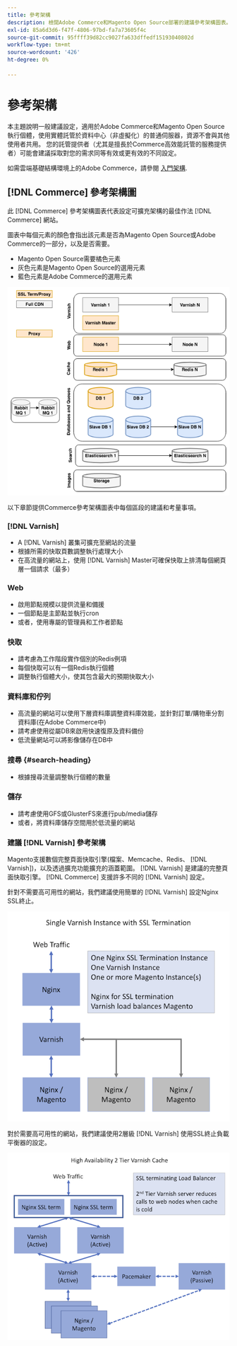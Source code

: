 ```yaml
---
title: 參考架構
description: 檢閱Adobe Commerce和Magento Open Source部署的建議參考架構圖表。
exl-id: 85a6d3d6-f47f-4806-97bd-fa7a73605f4c
source-git-commit: 95ffff39d82cc9027fa633dffedf15193040802d
workflow-type: tm+mt
source-wordcount: '426'
ht-degree: 0%

---
```


# 參考架構

本主題說明一般建議設定，適用於Adobe Commerce和Magento Open Source執行個體，使用實體託管於資料中心（非虛擬化）的普通伺服器，資源不會與其他使用者共用。 您的託管提供者（尤其是擅長於Commerce高效能託管的服務提供者）可能會建議採取對您的需求同等有效或更有效的不同設定。

如需雲端基礎結構環境上的Adobe Commerce，請參閱 [入門架構](https://devdocs.magento.com/cloud/architecture/starter-architecture.html).

## [!DNL Commerce] 參考架構圖

此 [!DNL Commerce] 參考架構圖表代表設定可擴充架構的最佳作法 [!DNL Commerce] 網站。

圖表中每個元素的顏色會指出該元素是否為Magento Open Source或Adobe Commerce的一部分，以及是否需要。

* Magento Open Source需要橘色元素
* 灰色元素是Magento Open Source的選用元素
* 藍色元素是Adobe Commerce的選用元素

![Commerce參考架構圖](../assets/performance/images/ref-architecture-2.3.png)

以下章節提供Commerce參考架構圖表中每個區段的建議和考量事項。

### [!DNL Varnish]

* A [!DNL Varnish] 叢集可擴充至網站的流量
* 根據所需的快取頁數調整執行處理大小
* 在高流量的網站上，使用 [!DNL Varnish] Master可確保快取上排清每個網頁層一個請求（最多）

### Web

* 啟用節點規模以提供流量和備援
* 一個節點是主節點並執行cron
* 或者，使用專屬的管理員和工作者節點

### 快取

* 請考慮為工作階段實作個別的Redis例項
* 每個快取可以有一個Redis執行個體
* 調整執行個體大小，使其包含最大的預期快取大小

### 資料庫和佇列

* 高流量的網站可以使用下層資料庫調整資料庫效能，並針對訂單/購物車分割資料庫(在Adobe Commerce中)
* 請考慮使用從屬DB來啟用快速復原及資料備份
* 低流量網站可以將影像儲存在DB中

### 搜尋 {#search-heading}

* 根據搜尋流量調整執行個體的數量

### 儲存

* 請考慮使用GFS或GlusterFS來進行pub/media儲存
* 或者，將資料庫儲存空間用於低流量的網站

### 建議 [!DNL Varnish] 參考架構

Magento支援數個完整頁面快取引擎(檔案、Memcache、Redis、 [!DNL Varnish])，以及透過擴充功能擴充的涵蓋範圍。 [!DNL Varnish] 是建議的完整頁面快取引擎。  [!DNL Commerce] 支援許多不同的 [!DNL Varnish] 設定。

針對不需要高可用性的網站，我們建議使用簡單的 [!DNL Varnish] 設定Nginx SSL終止。

![簡單 [!DNL Varnish] 使用SSL終止進行設定](../assets/performance/images/single-varnish-with-ssl-termination.png)

對於需要高可用性的網站，我們建議使用2層級 [!DNL Varnish] 使用SSL終止負載平衡器的設定。

![高可用性雙層 [!DNL Varnish] 使用SSL終止負載平衡器的設定](../assets/performance/images/ha-2-tier-varnish-with-ssl-term-load-balancer.png)
